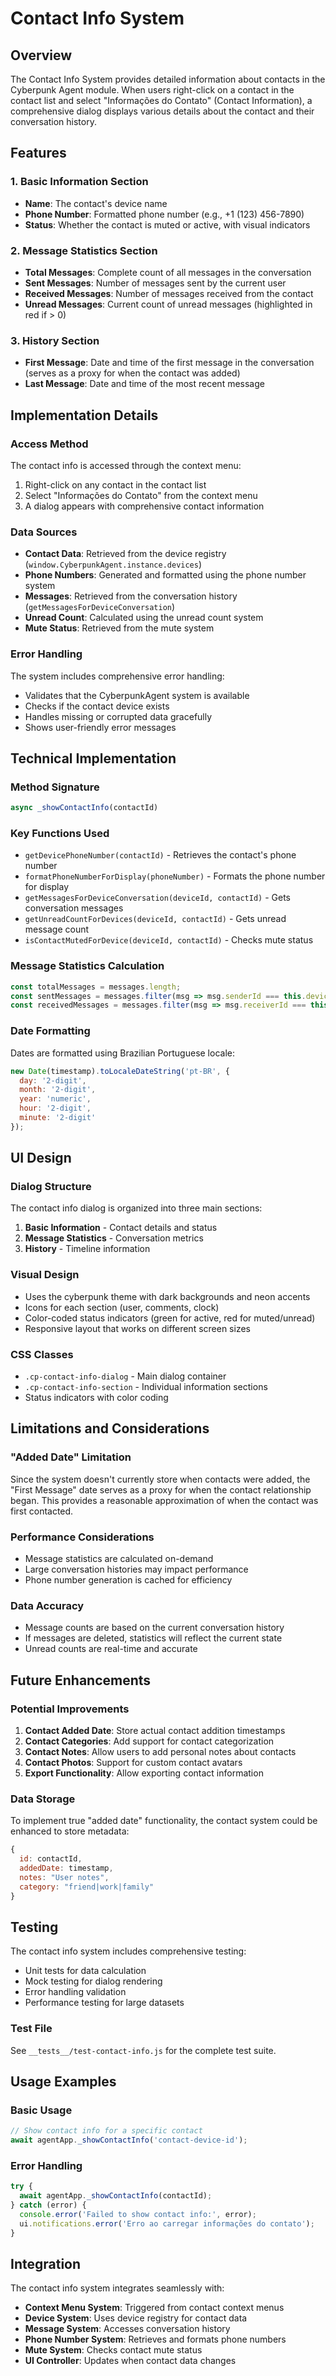 # Contact Info System

## Overview

The Contact Info System provides detailed information about contacts in the Cyberpunk Agent module. When users right-click on a contact in the contact list and select "Informações do Contato" (Contact Information), a comprehensive dialog displays various details about the contact and their conversation history.

## Features

### 1. Basic Information Section
- **Name**: The contact's device name
- **Phone Number**: Formatted phone number (e.g., +1 (123) 456-7890)
- **Status**: Whether the contact is muted or active, with visual indicators

### 2. Message Statistics Section
- **Total Messages**: Complete count of all messages in the conversation
- **Sent Messages**: Number of messages sent by the current user
- **Received Messages**: Number of messages received from the contact
- **Unread Messages**: Current count of unread messages (highlighted in red if > 0)

### 3. History Section
- **First Message**: Date and time of the first message in the conversation (serves as a proxy for when the contact was added)
- **Last Message**: Date and time of the most recent message

## Implementation Details

### Access Method
The contact info is accessed through the context menu:
1. Right-click on any contact in the contact list
2. Select "Informações do Contato" from the context menu
3. A dialog appears with comprehensive contact information

### Data Sources
- **Contact Data**: Retrieved from the device registry (`window.CyberpunkAgent.instance.devices`)
- **Phone Numbers**: Generated and formatted using the phone number system
- **Messages**: Retrieved from the conversation history (`getMessagesForDeviceConversation`)
- **Unread Count**: Calculated using the unread count system
- **Mute Status**: Retrieved from the mute system

### Error Handling
The system includes comprehensive error handling:
- Validates that the CyberpunkAgent system is available
- Checks if the contact device exists
- Handles missing or corrupted data gracefully
- Shows user-friendly error messages

## Technical Implementation

### Method Signature
```javascript
async _showContactInfo(contactId)
```

### Key Functions Used
- `getDevicePhoneNumber(contactId)` - Retrieves the contact's phone number
- `formatPhoneNumberForDisplay(phoneNumber)` - Formats the phone number for display
- `getMessagesForDeviceConversation(deviceId, contactId)` - Gets conversation messages
- `getUnreadCountForDevices(deviceId, contactId)` - Gets unread message count
- `isContactMutedForDevice(deviceId, contactId)` - Checks mute status

### Message Statistics Calculation
```javascript
const totalMessages = messages.length;
const sentMessages = messages.filter(msg => msg.senderId === this.device.id).length;
const receivedMessages = messages.filter(msg => msg.receiverId === this.device.id).length;
```

### Date Formatting
Dates are formatted using Brazilian Portuguese locale:
```javascript
new Date(timestamp).toLocaleDateString('pt-BR', {
  day: '2-digit',
  month: '2-digit',
  year: 'numeric',
  hour: '2-digit',
  minute: '2-digit'
});
```

## UI Design

### Dialog Structure
The contact info dialog is organized into three main sections:
1. **Basic Information** - Contact details and status
2. **Message Statistics** - Conversation metrics
3. **History** - Timeline information

### Visual Design
- Uses the cyberpunk theme with dark backgrounds and neon accents
- Icons for each section (user, comments, clock)
- Color-coded status indicators (green for active, red for muted/unread)
- Responsive layout that works on different screen sizes

### CSS Classes
- `.cp-contact-info-dialog` - Main dialog container
- `.cp-contact-info-section` - Individual information sections
- Status indicators with color coding

## Limitations and Considerations

### "Added Date" Limitation
Since the system doesn't currently store when contacts were added, the "First Message" date serves as a proxy for when the contact relationship began. This provides a reasonable approximation of when the contact was first contacted.

### Performance Considerations
- Message statistics are calculated on-demand
- Large conversation histories may impact performance
- Phone number generation is cached for efficiency

### Data Accuracy
- Message counts are based on the current conversation history
- If messages are deleted, statistics will reflect the current state
- Unread counts are real-time and accurate

## Future Enhancements

### Potential Improvements
1. **Contact Added Date**: Store actual contact addition timestamps
2. **Contact Categories**: Add support for contact categorization
3. **Contact Notes**: Allow users to add personal notes about contacts
4. **Contact Photos**: Support for custom contact avatars
5. **Export Functionality**: Allow exporting contact information

### Data Storage
To implement true "added date" functionality, the contact system could be enhanced to store metadata:
```javascript
{
  id: contactId,
  addedDate: timestamp,
  notes: "User notes",
  category: "friend|work|family"
}
```

## Testing

The contact info system includes comprehensive testing:
- Unit tests for data calculation
- Mock testing for dialog rendering
- Error handling validation
- Performance testing for large datasets

### Test File
See `__tests__/test-contact-info.js` for the complete test suite.

## Usage Examples

### Basic Usage
```javascript
// Show contact info for a specific contact
await agentApp._showContactInfo('contact-device-id');
```

### Error Handling
```javascript
try {
  await agentApp._showContactInfo(contactId);
} catch (error) {
  console.error('Failed to show contact info:', error);
  ui.notifications.error('Erro ao carregar informações do contato');
}
```

## Integration

The contact info system integrates seamlessly with:
- **Context Menu System**: Triggered from contact context menus
- **Device System**: Uses device registry for contact data
- **Message System**: Accesses conversation history
- **Phone Number System**: Retrieves and formats phone numbers
- **Mute System**: Checks contact mute status
- **UI Controller**: Updates when contact data changes 